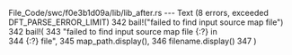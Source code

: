 File_Code/swc/f0e3b1d09a/lib/lib_after.rs --- Text (8 errors, exceeded DFT_PARSE_ERROR_LIMIT)
342                                                 bail!("failed to find input source map file")                                                            342                                                 bail!(
                                                                                                                                                             343                                                     "failed to find input source map file {:?} in \
                                                                                                                                                             344                                                      {:?} file",
                                                                                                                                                             345                                                     map_path.display(),
                                                                                                                                                             346                                                     filename.display()
                                                                                                                                                             347                                                 )

